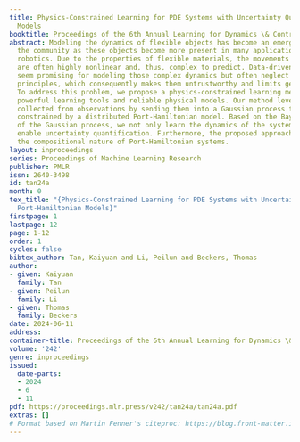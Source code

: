```yaml
---
title: Physics-Constrained Learning for PDE Systems with Uncertainty Quantified Port-Hamiltonian
  Models
booktitle: Proceedings of the 6th Annual Learning for Dynamics \& Control Conference
abstract: Modeling the dynamics of flexible objects has become an emerging topic in
  the community as these objects become more present in many applications, e.g., soft
  robotics. Due to the properties of flexible materials, the movements of soft objects
  are often highly nonlinear and, thus, complex to predict. Data-driven approaches
  seem promising for modeling those complex dynamics but often neglect basic physical
  principles, which consequently makes them untrustworthy and limits generalization.
  To address this problem, we propose a physics-constrained learning method that combines
  powerful learning tools and reliable physical models. Our method leverages the data
  collected from observations by sending them into a Gaussian process that is physically
  constrained by a distributed Port-Hamiltonian model. Based on the Bayesian nature
  of the Gaussian process, we not only learn the dynamics of the system, but also
  enable uncertainty quantification. Furthermore, the proposed approach preserves
  the compositional nature of Port-Hamiltonian systems.
layout: inproceedings
series: Proceedings of Machine Learning Research
publisher: PMLR
issn: 2640-3498
id: tan24a
month: 0
tex_title: "{Physics-Constrained Learning for PDE Systems with Uncertainty Quantified
  Port-Hamiltonian Models}"
firstpage: 1
lastpage: 12
page: 1-12
order: 1
cycles: false
bibtex_author: Tan, Kaiyuan and Li, Peilun and Beckers, Thomas
author:
- given: Kaiyuan
  family: Tan
- given: Peilun
  family: Li
- given: Thomas
  family: Beckers
date: 2024-06-11
address:
container-title: Proceedings of the 6th Annual Learning for Dynamics \& Control Conference
volume: '242'
genre: inproceedings
issued:
  date-parts:
  - 2024
  - 6
  - 11
pdf: https://proceedings.mlr.press/v242/tan24a/tan24a.pdf
extras: []
# Format based on Martin Fenner's citeproc: https://blog.front-matter.io/posts/citeproc-yaml-for-bibliographies/
---
```

